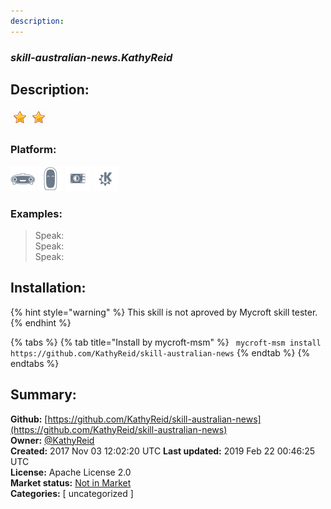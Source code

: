 ```yaml
---
description: 
---
```


### _skill-australian-news.KathyReid_  
## Description:  
  
  
![](../.gitbook/assets/star.png)![](../.gitbook/assets/star.png)  
  
### Platform:  
 ![Mark I](../.gitbook/assets/mark-1-icon.png)  ![Mark II](../.gitbook/assets/mark-2-icon.png)  ![Picroft](../.gitbook/assets/picroft-icon.png)  ![plasmoid](../.gitbook/assets/kde.png)   
### Examples:  
> Speak:  
> Speak:  
> Speak:  
  
## Installation:  
{% hint style="warning" %}
This skill is not aproved by Mycroft skill tester.
{% endhint %}
    
{% tabs %}
{% tab title="Install by mycroft-msm" %}
``` mycroft-msm install https://github.com/KathyReid/skill-australian-news```
{% endtab %}
  {% endtabs %}
    
## Summary:  
**Github:** [https://github.com/KathyReid/skill-australian-news](https://github.com/KathyReid/skill-australian-news)  
**Owner:** [@KathyReid](https://github.com/KathyReid)  
**Created:** 2017 Nov 03 12:02:20 UTC  **Last updated:** 2019 Feb 22 00:46:25 UTC  
**License:** Apache License 2.0  
**Market status:** [Not in Market](https://market.mycroft.ai/skill/)  
**Categories:** [ uncategorized ]   

